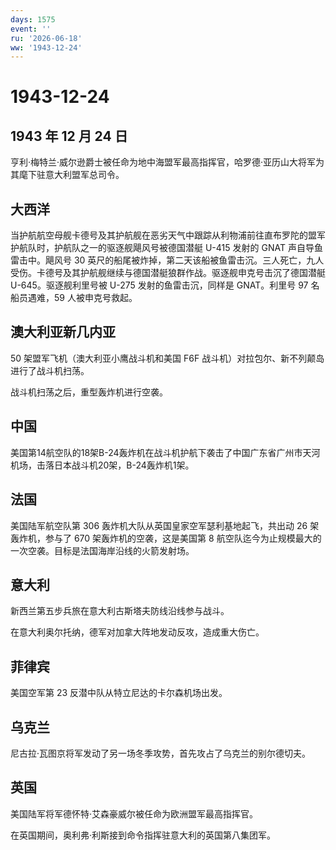 ```yaml
---
days: 1575
event: ''
ru: '2026-06-18'
ww: '1943-12-24'
---
```


# 1943-12-24

## 1943 年 12 月 24 日

亨利·梅特兰·威尔逊爵士被任命为地中海盟军最高指挥官，哈罗德·亚历山大将军为其麾下驻意大利盟军总司令。

## 大西洋

当护航航空母舰卡德号及其护航舰在恶劣天气中跟踪从利物浦前往直布罗陀的盟军护航队时，护航队之一的驱逐舰飓风号被德国潜艇
U-415 发射的 GNAT 声自导鱼雷击中。飓风号 30
英尺的船尾被炸掉，第二天该船被鱼雷击沉。三人死亡，九人受伤。卡德号及其护航舰继续与德国潜艇狼群作战。驱逐舰申克号击沉了德国潜艇
U-645。驱逐舰利里号被 U-275 发射的鱼雷击沉，同样是 GNAT。利里号 97
名船员遇难，59 人被申克号救起。

## 澳大利亚新几内亚

50 架盟军飞机（澳大利亚小鹰战斗机和美国 F6F
战斗机）对拉包尔、新不列颠岛进行了战斗机扫荡。

战斗机扫荡之后，重型轰炸机进行空袭。

## 中国

美国第14航空队的18架B-24轰炸机在战斗机护航下袭击了中国广东省广州市天河机场，击落日本战斗机20架，B-24轰炸机1架。

## 法国

美国陆军航空队第 306 轰炸机大队从英国皇家空军瑟利基地起飞，共出动 26
架轰炸机，参与了 670 架轰炸机的空袭，这是美国第 8
航空队迄今为止规模最大的一次空袭。目标是法国海岸沿线的火箭发射场。

## 意大利

新西兰第五步兵旅在意大利古斯塔夫防线沿线参与战斗。

在意大利奥尔托纳，德军对加拿大阵地发动反攻，造成重大伤亡。

## 菲律宾

美国空军第 23 反潜中队从特立尼达的卡尔森机场出发。

## 乌克兰

尼古拉·瓦图京将军发动了另一场冬季攻势，首先攻占了乌克兰的别尔德切夫。

## 英国

美国陆军将军德怀特·艾森豪威尔被任命为欧洲盟军最高指挥官。

在英国期间，奥利弗·利斯接到命令指挥驻意大利的英国第八集团军。